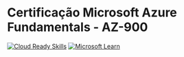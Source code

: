 # Certificação Microsoft Azure Fundamentals - AZ-900

[![Cloud Ready Skills](https://img.shields.io/badge/Cloud%20Ready%20Skills-Link-brightgreen?style=plastic&logo=appveyor)](#) [![Microsoft Learn]()](https://learn.microsoft.com/pt-br/certifications/exams/az-900/)